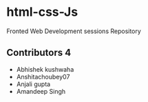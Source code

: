 # html-css-Js
Fronted Web Development sessions Repository


## Contributors 4

- Abhishek kushwaha
- Anshitachoubey07
- Anjali gupta
- Amandeep Singh
